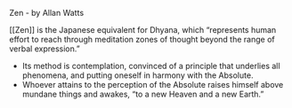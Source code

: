 Zen - by Allan Watts


[[Zen]] is the Japanese equivalent for Dhyana, which “represents human effort to reach through meditation zones of thought beyond the range of verbal expression.”

* Its method is contemplation, convinced of a principle that underlies all phenomena, and putting oneself in harmony with the Absolute. 
* Whoever attains to the perception of the Absolute raises himself above mundane things and awakes, “to a new Heaven and a new Earth.”